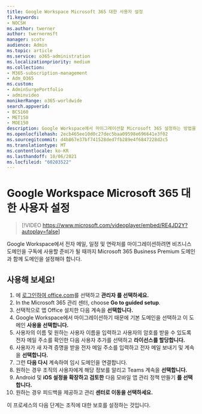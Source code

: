 ```yaml
---
title: Google Workspace Microsoft 365 대한 사용자 설정
f1.keywords:
- NOCSH
ms.author: twerner
author: twernermsft
manager: scotv
audience: Admin
ms.topic: article
ms.service: o365-administration
ms.localizationpriority: medium
ms.collection:
- M365-subscription-management
- Adm_O365
ms.custom:
- AdminSurgePortfolio
- adminvideo
monikerRange: o365-worldwide
search.appverid:
- BCS160
- MET150
- MOE150
description: Google Workspace에서 마이그레이션할 Microsoft 365 설정하는 방법을 알아보고
ms.openlocfilehash: 2ecb465ee10d0c27dec5baa09598e696641e3f02
ms.sourcegitcommit: d4b867e37bf741528ded7fb289e4f6847228d2c5
ms.translationtype: MT
ms.contentlocale: ko-KR
ms.lasthandoff: 10/06/2021
ms.locfileid: "60203522"
---
```

# <a name="set-up-microsoft-365-for-google-workspace-migration"></a>Google Workspace Microsoft 365 대한 사용자 설정

> [!VIDEO https://www.microsoft.com/videoplayer/embed/RE4JD2Y?autoplay=false]

Google Workspace에서 전자 메일, 일정 및 연락처를 마이그레이션하려면 비즈니스 도메인을 구독에 사용할 준비가 될 때까지 Microsoft 365 Business Premium 도메인과 함께 도메인을 설정해야 합니다.

## <a name="try-it"></a>사용해 보세요! 

1. 에 [로그인하여 office.com](https://office.com)를 선택하고 **관리자 를 선택하세요.**
1. In the Microsoft 365 관리 센터, choose **Go to guided setup**. 
1. 선택적으로 앱 Office 설치한 다음 계속을 **선택합니다.** 
1. Google Workspace에서 마이그레이션하기 때문에 기본 도메인을 선택하고 이 도메인 **사용을 선택합니다.** 
1. 사용자의 이름 및 원하는 사용자 이름을 입력하고 사용자의 암호를 받을 수 있도록 전자 메일 주소를 확인한 다음 사용자 추가를 선택하고 **라이선스를 할당합니다.** 
1. 사용자가 새 자격 증명을 받을 전자 메일 주소를 입력하고 전자 메일 보내기 및 계속을 **선택합니다.**
1. 그런 **다음 다시** 계속하여 임시 도메인을 연결합니다. 
1. 원하는 경우 조직의 사용자에게 해당 정보를 알리고 Teams 계속을 **선택합니다.**
1. Android 및 **iOS 설정을 확장하고 검토한** 다음 모바일 앱 관리 정책 만들기 **를 선택합니다.**
1. 원하는 경우 피드백을 제공하고 관리 **센터로 이동을 선택하세요.**

이 프로세스의 다음 단계는 조직에 대한 보호를 설정하는 것입니다.